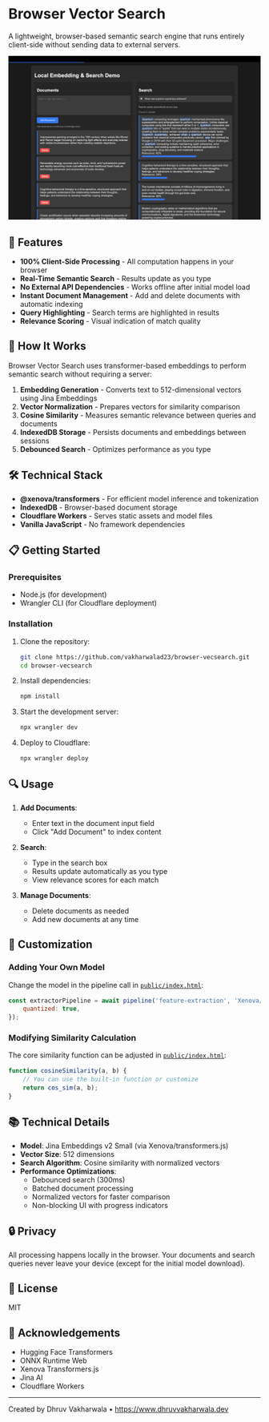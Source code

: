 # Browser Vector Search

A lightweight, browser-based semantic search engine that runs entirely client-side without sending data to external servers.

![Browser Vector Search Demo](./docs/demo.png)

## 🚀 Features

- **100% Client-Side Processing** - All computation happens in your browser
- **Real-Time Semantic Search** - Results update as you type
- **No External API Dependencies** - Works offline after initial model load
- **Instant Document Management** - Add and delete documents with automatic indexing
- **Query Highlighting** - Search terms are highlighted in results
- **Relevance Scoring** - Visual indication of match quality

## 🧠 How It Works

Browser Vector Search uses transformer-based embeddings to perform semantic search without requiring a server:

1. **Embedding Generation** - Converts text to 512-dimensional vectors using Jina Embeddings
2. **Vector Normalization** - Prepares vectors for similarity comparison
3. **Cosine Similarity** - Measures semantic relevance between queries and documents
4. **IndexedDB Storage** - Persists documents and embeddings between sessions
5. **Debounced Search** - Optimizes performance as you type

## 🛠️ Technical Stack

- **@xenova/transformers** - For efficient model inference and tokenization
- **IndexedDB** - Browser-based document storage
- **Cloudflare Workers** - Serves static assets and model files
- **Vanilla JavaScript** - No framework dependencies

## 📋 Getting Started

### Prerequisites

- Node.js (for development)
- Wrangler CLI (for Cloudflare deployment)

### Installation

1. Clone the repository:

   ```bash
   git clone https://github.com/vakharwalad23/browser-vecsearch.git
   cd browser-vecsearch
   ```

2. Install dependencies:

   ```bash
   npm install
   ```

3. Start the development server:

   ```bash
   npx wrangler dev
   ```

4. Deploy to Cloudflare:
   ```bash
   npx wrangler deploy
   ```

## 🔍 Usage

1. **Add Documents**:

   - Enter text in the document input field
   - Click "Add Document" to index content

2. **Search**:

   - Type in the search box
   - Results update automatically as you type
   - View relevance scores for each match

3. **Manage Documents**:
   - Delete documents as needed
   - Add new documents at any time

## 🔧 Customization

### Adding Your Own Model

Change the model in the pipeline call in [`public/index.html`](public/index.html):

```javascript
const extractorPipeline = await pipeline('feature-extraction', 'Xenova/your-preferred-model', {
	quantized: true,
});
```

### Modifying Similarity Calculation

The core similarity function can be adjusted in [`public/index.html`](public/index.html):

```javascript
function cosineSimilarity(a, b) {
	// You can use the built-in function or customize
	return cos_sim(a, b);
}
```

## 📚 Technical Details

- **Model**: Jina Embeddings v2 Small (via Xenova/transformers.js)
- **Vector Size**: 512 dimensions
- **Search Algorithm**: Cosine similarity with normalized vectors
- **Performance Optimizations**:
  - Debounced search (300ms)
  - Batched document processing
  - Normalized vectors for faster comparison
  - Non-blocking UI with progress indicators

## 🔒 Privacy

All processing happens locally in the browser. Your documents and search queries never leave your device (except for the initial model download).

## 📄 License

MIT

## 🙏 Acknowledgements

- Hugging Face Transformers
- ONNX Runtime Web
- Xenova Transformers.js
- Jina AI
- Cloudflare Workers

---

Created by Dhruv Vakharwala • https://www.dhruvvakharwala.dev
